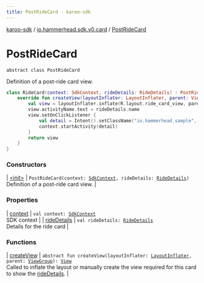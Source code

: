 ```yaml
---
title: PostRideCard - karoo-sdk
---
```


[karoo-sdk](../../index.html) / [io.hammerhead.sdk.v0.card](../index.html) / [PostRideCard](./index.html)

# PostRideCard

`abstract class PostRideCard`

Definition of a post-ride card view.

``` kotlin
class RideCard(context: SdkContext, rideDetails: RideDetails) : PostRideCard(context, rideDetails) {
    override fun createView(layoutInflater: LayoutInflater, parent: ViewGroup): View {
        val view = layoutInflater.inflate(R.layout.ride_card_view, parent, false)
        view.activityName.text = rideDetails.name
        view.setOnClickListener {
            val detail = Intent().setClassName("io.hammerhead.sample", "io.hammerhead.sample.DetailActivity")
            context.startActivity(detail)
        }
        return view
    }
}
```

### Constructors

| [&lt;init&gt;](-init-.html) | `PostRideCard(context: `[`SdkContext`](../../io.hammerhead.sdk.v0/-sdk-context/index.html)`, rideDetails: `[`RideDetails`](../-ride-details/index.html)`)`<br>Definition of a post-ride card view. |

### Properties

| [context](context.html) | `val context: `[`SdkContext`](../../io.hammerhead.sdk.v0/-sdk-context/index.html)<br>SDK context |
| [rideDetails](ride-details.html) | `val rideDetails: `[`RideDetails`](../-ride-details/index.html)<br>Details for the ride card |

### Functions

| [createView](create-view.html) | `abstract fun createView(layoutInflater: `[`LayoutInflater`](https://developer.android.com/reference/android/view/LayoutInflater.html)`, parent: `[`ViewGroup`](https://developer.android.com/reference/android/view/ViewGroup.html)`): `[`View`](https://developer.android.com/reference/android/view/View.html)<br>Called to inflate the layout or manually create the view required for this card to show the [rideDetails](ride-details.html). |

